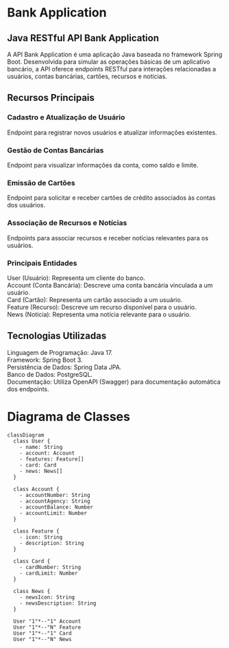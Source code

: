 # Bank Application
## Java RESTful API Bank Application
A API Bank Application é uma aplicação Java baseada no framework Spring Boot.
Desenvolvida para simular as operações básicas de um aplicativo bancário, a API oferece endpoints RESTful para interações relacionadas a usuários, contas bancárias, cartões, recursos e notícias.
## Recursos Principais
### Cadastro e Atualização de Usuário
Endpoint para registrar novos usuários e atualizar informações existentes.
### Gestão de Contas Bancárias
Endpoint para visualizar informações da conta, como saldo e limite.
### Emissão de Cartões
Endpoint para solicitar e receber cartões de crédito associados às contas dos usuários.
### Associação de Recursos e Notícias
Endpoints para associar recursos e receber notícias relevantes para os usuários.
### Principais Entidades
User (Usuário): Representa um cliente do banco.  
Account (Conta Bancária): Descreve uma conta bancária vinculada a um usuário.  
Card (Cartão): Representa um cartão associado a um usuário.  
Feature (Recurso): Descreve um recurso disponível para o usuário.  
News (Notícia): Representa uma notícia relevante para o usuário.  
## Tecnologias Utilizadas
Linguagem de Programação: Java 17.  
Framework: Spring Boot 3.  
Persistência de Dados: Spring Data JPA.  
Banco de Dados: PostgreSQL.  
Documentação: Utiliza OpenAPI (Swagger) para documentação automática dos endpoints.
# Diagrama de Classes 

```mermaid
classDiagram
  class User {
    - name: String
    - account: Account
    - features: Feature[]
    - card: Card
    - news: News[]
  }

  class Account {
    - accountNumber: String
    - accountAgency: String
    - accountBalance: Number
    - accountLimit: Number
  }

  class Feature {
    - icon: String
    - description: String
  }

  class Card {
    - cardNumber: String
    - cardLimit: Number
  }

  class News {
    - newsIcon: String
    - newsDescription: String
  }

  User "1"*--"1" Account
  User "1"*--"N" Feature
  User "1"*--"1" Card
  User "1"*--"N" News

```
